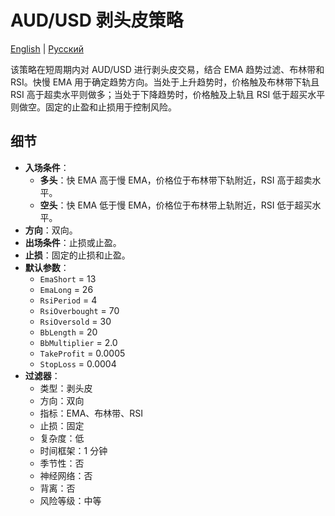 # AUD/USD 剥头皮策略
[English](README.md) | [Русский](README_ru.md)

该策略在短周期内对 AUD/USD 进行剥头皮交易，结合 EMA 趋势过滤、布林带和 RSI。快慢 EMA 用于确定趋势方向。当处于上升趋势时，价格触及布林带下轨且 RSI 高于超卖水平则做多；当处于下降趋势时，价格触及上轨且 RSI 低于超买水平则做空。固定的止盈和止损用于控制风险。

## 细节

- **入场条件**：
  - **多头**：快 EMA 高于慢 EMA，价格位于布林带下轨附近，RSI 高于超卖水平。
  - **空头**：快 EMA 低于慢 EMA，价格位于布林带上轨附近，RSI 低于超买水平。
- **方向**：双向。
- **出场条件**：止损或止盈。
- **止损**：固定的止损和止盈。
- **默认参数**：
  - `EmaShort` = 13
  - `EmaLong` = 26
  - `RsiPeriod` = 4
  - `RsiOverbought` = 70
  - `RsiOversold` = 30
  - `BbLength` = 20
  - `BbMultiplier` = 2.0
  - `TakeProfit` = 0.0005
  - `StopLoss` = 0.0004
- **过滤器**：
  - 类型：剥头皮
  - 方向：双向
  - 指标：EMA、布林带、RSI
  - 止损：固定
  - 复杂度：低
  - 时间框架：1 分钟
  - 季节性：否
  - 神经网络：否
  - 背离：否
  - 风险等级：中等
